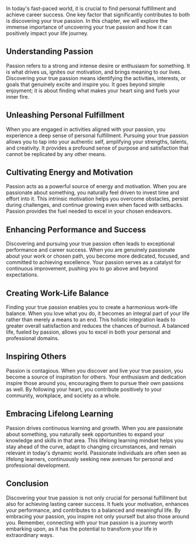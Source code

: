 
In today's fast-paced world, it is crucial to find personal fulfillment and achieve career success. One key factor that significantly contributes to both is discovering your true passion. In this chapter, we will explore the immense importance of uncovering your true passion and how it can positively impact your life journey.

## Understanding Passion

Passion refers to a strong and intense desire or enthusiasm for something. It is what drives us, ignites our motivation, and brings meaning to our lives. Discovering your true passion means identifying the activities, interests, or goals that genuinely excite and inspire you. It goes beyond simple enjoyment; it is about finding what makes your heart sing and fuels your inner fire.

## Unleashing Personal Fulfillment

When you are engaged in activities aligned with your passion, you experience a deep sense of personal fulfillment. Pursuing your true passion allows you to tap into your authentic self, amplifying your strengths, talents, and creativity. It provides a profound sense of purpose and satisfaction that cannot be replicated by any other means.

## Cultivating Energy and Motivation

Passion acts as a powerful source of energy and motivation. When you are passionate about something, you naturally feel driven to invest time and effort into it. This intrinsic motivation helps you overcome obstacles, persist during challenges, and continue growing even when faced with setbacks. Passion provides the fuel needed to excel in your chosen endeavors.

## Enhancing Performance and Success

Discovering and pursuing your true passion often leads to exceptional performance and career success. When you are genuinely passionate about your work or chosen path, you become more dedicated, focused, and committed to achieving excellence. Your passion serves as a catalyst for continuous improvement, pushing you to go above and beyond expectations.

## Creating Work-Life Balance

Finding your true passion enables you to create a harmonious work-life balance. When you love what you do, it becomes an integral part of your life rather than merely a means to an end. This holistic integration leads to greater overall satisfaction and reduces the chances of burnout. A balanced life, fueled by passion, allows you to excel in both your personal and professional domains.

## Inspiring Others

Passion is contagious. When you discover and live your true passion, you become a source of inspiration for others. Your enthusiasm and dedication inspire those around you, encouraging them to pursue their own passions as well. By following your heart, you contribute positively to your community, workplace, and society as a whole.

## Embracing Lifelong Learning

Passion drives continuous learning and growth. When you are passionate about something, you naturally seek opportunities to expand your knowledge and skills in that area. This lifelong learning mindset helps you stay ahead of the curve, adapt to changing circumstances, and remain relevant in today's dynamic world. Passionate individuals are often seen as lifelong learners, continuously seeking new avenues for personal and professional development.

## Conclusion

Discovering your true passion is not only crucial for personal fulfillment but also for achieving lasting career success. It fuels your motivation, enhances your performance, and contributes to a balanced and meaningful life. By embracing your passion, you inspire not only yourself but also those around you. Remember, connecting with your true passion is a journey worth embarking upon, as it has the potential to transform your life in extraordinary ways.
